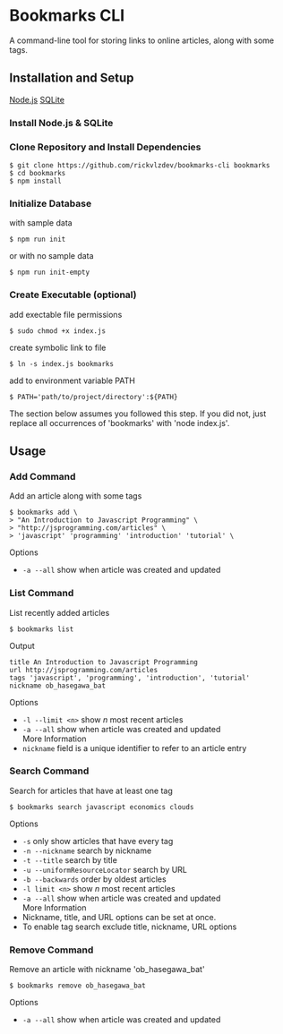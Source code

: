 # Bookmarks CLI

A command-line tool for storing links to online articles, along with some tags.

## Installation and Setup
[Node.js](https://nodejs.org/en/)
[SQLite](https://www.sqlite.org/download.html)

### Install Node.js & SQLite

### Clone Repository and Install Dependencies
```
$ git clone https://github.com/rickvlzdev/bookmarks-cli bookmarks
$ cd bookmarks
$ npm install
```
### Initialize Database
with sample data
```
$ npm run init
```
or with no sample data
```
$ npm run init-empty
```

### Create Executable (optional)
add exectable file permissions
```
$ sudo chmod +x index.js
```
create symbolic link to file
```
$ ln -s index.js bookmarks
```
add to environment variable PATH
```
$ PATH='path/to/project/directory':${PATH}
```
The section below assumes you followed this step. If you did not, just replace all occurrences of 'bookmarks' with 'node index.js'.

## Usage

### Add Command
Add an article along with some tags
```
$ bookmarks add \
> "An Introduction to Javascript Programming" \
> "http://jsprogramming.com/articles" \
> 'javascript' 'programming' 'introduction' 'tutorial' \
```
Options
* `-a --all` show when article was created and updated

### List Command
List recently added articles
```
$ bookmarks list
```
Output
```
title An Introduction to Javascript Programming
url http://jsprogramming.com/articles
tags 'javascript', 'programming', 'introduction', 'tutorial'
nickname ob_hasegawa_bat
```
Options
* `-l --limit <n>` show *n* most recent articles
* `-a --all` show when article was created and updated\
More Information
* `nickname` field is a unique identifier to refer to an article entry

### Search Command
Search for articles that have at least one tag
```
$ bookmarks search javascript economics clouds
```
Options
* `-s` only show articles that have every tag
* `-n --nickname` search by nickname
* `-t --title` search by title
* `-u --uniformResourceLocator` search by URL
* `-b --backwards` order by oldest articles
* `-l limit <n>` show *n* most recent articles
* `-a --all` show when article was created and updated\
More Information
* Nickname, title, and URL options can be set at once.
* To enable tag search exclude title, nickname, URL options

### Remove Command
Remove an article with nickname 'ob_hasegawa_bat'
```
$ bookmarks remove ob_hasegawa_bat
```
Options
* `-a --all` show when article was created and updated
